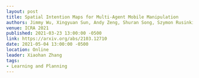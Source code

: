 ```yaml
---
layout: post
title: Spatial Intention Maps for Multi-Agent Mobile Manipulation
authors: Jimmy Wu, Xingyuan Sun, Andy Zeng, Shuran Song, Szymon Rusinkiewicz, Thomas Funkhouser
venue: ICRA 2021
published: 2021-03-23 13:00:00 -0500
link: https://arxiv.org/abs/2103.12710
date: 2021-05-04 13:00:00 -0500
location: Online
leader: Xiaohan Zhang
tags:
- Learning and Planning
---
```

